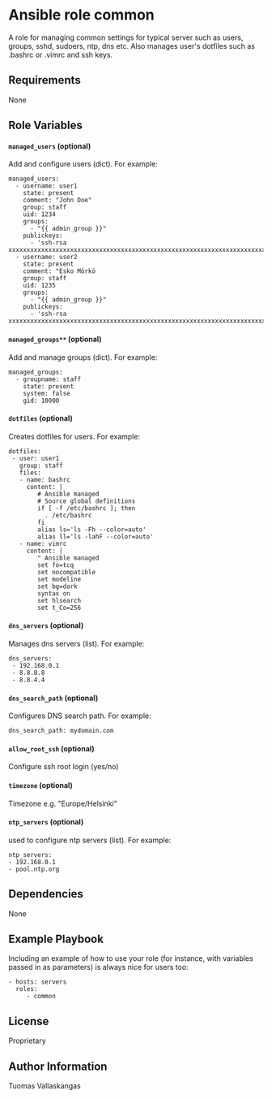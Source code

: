 Ansible role common
=========

A role for managing common settings for typical server such as users, groups, sshd, sudoers, ntp, dns etc. Also manages user's dotfiles such as .bashrc or .vimrc and ssh keys.

Requirements
------------

None

Role Variables
--------------

#### `managed_users` (optional)

Add and configure users  (dict). For example:

```
managed_users:
  - username: user1
    state: present
    comment: "John Doe"
    group: staff
    uid: 1234
    groups:
      - "{{ admin_group }}"
    publickeys:
      - 'ssh-rsa xxxxxxxxxxxxxxxxxxxxxxxxxxxxxxxxxxxxxxxxxxxxxxxxxxxxxxxxxxxxxxxxxxxxxxxxxxxxxxxxx'
  - username: user2
    state: present
    comment: "Esko Mörkö
    group: staff
    uid: 1235
    groups:
      - "{{ admin_group }}"
    publickeys:
      - 'ssh-rsa xxxxxxxxxxxxxxxxxxxxxxxxxxxxxxxxxxxxxxxxxxxxxxxxxxxxxxxxxxxxxxxxxxxxxxxxxxxxxxxxx'
```

#### `managed_groups**` (optional)

Add and manage groups (dict). For example:

```
managed_groups:
  - groupname: staff
    state: present
    system: false
    gid: 10000
```

#### `dotfiles` (optional)
Creates dotfiles for users. For example:

```
dotfiles:
 - user: user1
   group: staff
   files:
   - name: bashrc
     content: |
        # Ansible managed
        # Source global definitions
        if [ -f /etc/bashrc ]; then
          . /etc/bashrc
        fi
        alias ls='ls -Fh --color=auto'
        alias ll='ls -lahF --color=auto'
   - name: vimrc
     content: |
        " Ansible managed
        set fo=tcq
        set nocompatible
        set modeline
        set bg=dark
        syntax on
        set hlsearch
        set t_Co=256
```

#### `dns_servers` (optional)
Manages dns servers (list). For example:

```
dns_servers:
 - 192.168.0.1
 - 8.8.8.8
 - 8.8.4.4
```

#### `dns_search_path` (optional)
Configures DNS search path. For example:

```
dns_search_path: mydomain.com
```

#### `allow_root_ssh` (optional)
Configure ssh root login (yes/no)

#### `timezone` (optional)
Timezone e.g. "Europe/Helsinki"

#### `ntp_servers` (optional)
used to configure ntp servers (list). For example:

```
ntp_servers:
- 192.168.0.1
- pool.ntp.org
```


Dependencies
------------

None

Example Playbook
----------------

Including an example of how to use your role (for instance, with variables passed in as parameters) is always nice for users too:

    - hosts: servers
      roles:
         - common

License
-------

Proprietary

Author Information
------------------

Tuomas Vallaskangas
